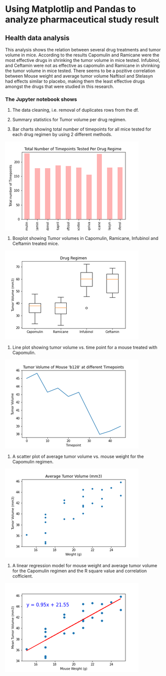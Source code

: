 # Using Matplotlip and Pandas to analyze pharmaceutical study result
## Health data analysis

This analysis shows the relation between several drug treatments and tumor volume in mice. According to the results Capomulin and Ramicane were the most effective drugs in shrinking the tumor volume in mice tested. Infubinol, and Ceftamin were not as effective as capomulin and Ramicane in shrinking the tumor volume in mice tested. There seems to be a pozitive correlation between Mouse weight and average tumor volume Naftisol and Stelasyn had effects similar to placebo, making them the least effective drugs amongst the drugs that were studied in this research.

### The Jupyter notebook shows

1. The data cleaning, i.e. removal of duplicates rows from the df.

1. Summary statistics for Tumor volume per drug regimen.

1. Bar charts showing total number of timepoints for all mice tested for each drug regimen by using 2 different methods. 

![Bar graph](Results/timeplots.png)

1. Boxplot showing Tumor volumes in Capomulin, Ramicane, Infubinol and Ceftamin treated mice. 

![Box plot](Results/boxplot.png)

1. Line plot showing tumor volume vs. time point for a mouse treated with Capomulin.

![Line Graph](Results/linegraph.png)

1. A scatter plot of average tumor volume vs. mouse weight for the Capomulin regimen.

![Scatter Plot](Results/scatterplot.png)

1. A linear regression model for mouse weight and average tumor volume for the Capomulin regimen and the R square value and correlation cofficient.

![Linear Regression](Results/rs2.png)
